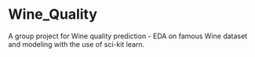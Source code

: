 # Wine_Quality

A group project for Wine quality prediction - EDA on famous Wine dataset and modeling with the use of sci-kit learn.
